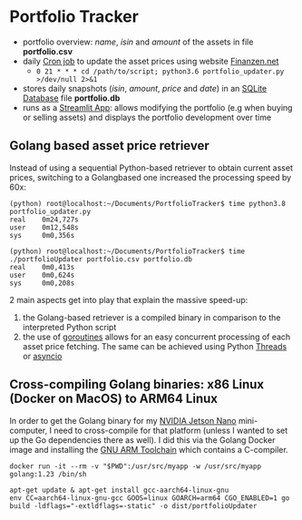 # Portfolio Tracker

* portfolio overview: *name*, *isin* and *amount* of the assets in file **portfolio.csv**
* daily [Cron job](https://en.wikipedia.org/wiki/Cron) to update the asset prices using website [Finanzen.net](https://finanzen.net)
  * ```0 21 * * * cd /path/to/script; python3.6 portfolio_updater.py >/dev/null 2>&1```
* stores daily snapshots (*isin*, *amount*, *price* and *date*) in an [SQLite Database](https://www.sqlite.org/) file **portfolio.db**
* runs as a [Streamlit App](https://docs.streamlit.io/): allows modifying the portfolio (e.g when buying or selling assets) and displays the portfolio development over time

## Golang based asset price retriever
Instead of using a sequential Python-based retriever to obtain current asset prices, switching to a Golangbased one increased the processing speed by 60x:

```
(python) root@localhost:~/Documents/PortfolioTracker$ time python3.8 portfolio_updater.py
real    0m24,727s
user    0m12,548s
sys     0m0,356s
```

```
(python) root@localhost:~/Documents/PortfolioTracker$ time ./portfolioUpdater portfolio.csv portfolio.db
real    0m0,413s
user    0m0,624s
sys     0m0,208s
````

2 main aspects get into play that explain the massive speed-up:
1. the Golang-based retriever is a compiled binary in comparison to the interpreted Python script 
2. the use of [goroutines](https://go.dev/tour/concurrency) allows for an easy concurrent processing of each asset price fetching. The same can be achieved using Python [Threads](https://docs.python.org/3/library/threading.html) or [asyncio](https://docs.python.org/3/library/asyncio.html#module-asyncio)

## Cross-compiling Golang binaries: x86 Linux (Docker on MacOS) to ARM64 Linux
In order to get the Golang binary for my [NVIDIA Jetson Nano](https://developer.nvidia.com/embedded/learn/get-started-jetson-nano-2gb-devkit) mini-computer, I need to cross-compile for that platform (unless I wanted to set up the Go dependencies there as well). I did this via the Golang Docker image and installing the [GNU ARM Toolchain](https://developer.arm.com/Tools%20and%20Software/GNU%20Toolchain) which contains a C-compiler.

```
docker run -it --rm -v "$PWD":/usr/src/myapp -w /usr/src/myapp golang:1.23 /bin/sh

apt-get update & apt-get install gcc-aarch64-linux-gnu 
env CC=aarch64-linux-gnu-gcc GOOS=linux GOARCH=arm64 CGO_ENABLED=1 go build -ldflags="-extldflags=-static" -o dist/portfolioUpdater 
```